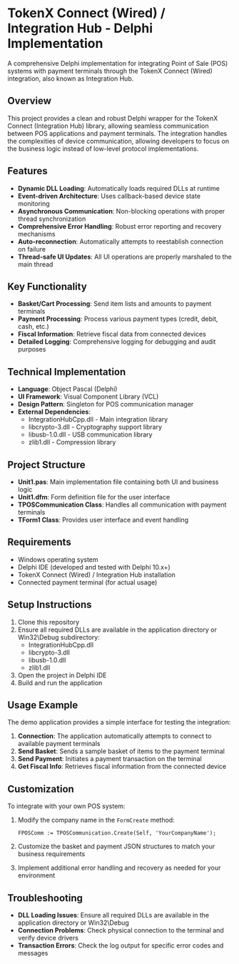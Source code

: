 # TokenX Connect (Wired) / Integration Hub - Delphi Implementation

A comprehensive Delphi implementation for integrating Point of Sale (POS) systems with payment terminals through the TokenX Connect (Wired) integration, also known as Integration Hub.

## Overview

This project provides a clean and robust Delphi wrapper for the TokenX Connect (Integration Hub) library, allowing seamless communication between POS applications and payment terminals. The integration handles the complexities of device communication, allowing developers to focus on the business logic instead of low-level protocol implementations.

## Features

- **Dynamic DLL Loading**: Automatically loads required DLLs at runtime
- **Event-driven Architecture**: Uses callback-based device state monitoring
- **Asynchronous Communication**: Non-blocking operations with proper thread synchronization
- **Comprehensive Error Handling**: Robust error reporting and recovery mechanisms
- **Auto-reconnection**: Automatically attempts to reestablish connection on failure
- **Thread-safe UI Updates**: All UI operations are properly marshaled to the main thread

## Key Functionality

- **Basket/Cart Processing**: Send item lists and amounts to payment terminals
- **Payment Processing**: Process various payment types (credit, debit, cash, etc.)
- **Fiscal Information**: Retrieve fiscal data from connected devices
- **Detailed Logging**: Comprehensive logging for debugging and audit purposes

## Technical Implementation

- **Language**: Object Pascal (Delphi)
- **UI Framework**: Visual Component Library (VCL)
- **Design Pattern**: Singleton for POS communication manager
- **External Dependencies**:
  - IntegrationHubCpp.dll - Main integration library
  - libcrypto-3.dll - Cryptography support library
  - libusb-1.0.dll - USB communication library
  - zlib1.dll - Compression library

## Project Structure

- **Unit1.pas**: Main implementation file containing both UI and business logic
- **Unit1.dfm**: Form definition file for the user interface
- **TPOSCommunication Class**: Handles all communication with payment terminals
- **TForm1 Class**: Provides user interface and event handling

## Requirements

- Windows operating system
- Delphi IDE (developed and tested with Delphi 10.x+)
- TokenX Connect (Wired) / Integration Hub installation
- Connected payment terminal (for actual usage)

## Setup Instructions

1. Clone this repository
2. Ensure all required DLLs are available in the application directory or Win32\Debug subdirectory:
   - IntegrationHubCpp.dll
   - libcrypto-3.dll
   - libusb-1.0.dll
   - zlib1.dll
3. Open the project in Delphi IDE
4. Build and run the application

## Usage Example

The demo application provides a simple interface for testing the integration:

1. **Connection**: The application automatically attempts to connect to available payment terminals
2. **Send Basket**: Sends a sample basket of items to the payment terminal
3. **Send Payment**: Initiates a payment transaction on the terminal
4. **Get Fiscal Info**: Retrieves fiscal information from the connected device

## Customization

To integrate with your own POS system:

1. Modify the company name in the `FormCreate` method:
   ```delphi
   FPOSComm := TPOSCommunication.Create(Self, 'YourCompanyName');
   ```

2. Customize the basket and payment JSON structures to match your business requirements

3. Implement additional error handling and recovery as needed for your environment

## Troubleshooting

- **DLL Loading Issues**: Ensure all required DLLs are available in the application directory or Win32\Debug
- **Connection Problems**: Check physical connection to the terminal and verify device drivers
- **Transaction Errors**: Check the log output for specific error codes and messages
